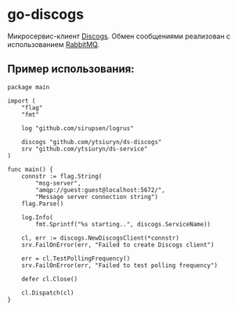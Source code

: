 # go-discogs #

Микросервис-клиент [Discogs](https://www.discogs.com/developers). Обмен сообщениями реализован с использованием [RabbitMQ](https://www.rabbitmq.com).

## Пример использования:

    package main

    import (
	    "flag"
	    "fmt"

	    log "github.com/sirupsen/logrus"

	    discogs "github.com/ytsiuryn/ds-discogs"
	    srv "github.com/ytsiuryn/ds-service"
    )

    func main() {
	    connstr := flag.String(
		    "msg-server",
		    "amqp://guest:guest@localhost:5672/",
		    "Message server connection string")
	    flag.Parse()

	    log.Info(
		    fmt.Sprintf("%s starting..", discogs.ServiceName))

	    cl, err := discogs.NewDiscogsClient(*connstr)
	    srv.FailOnError(err, "Failed to create Discogs client")

	    err = cl.TestPollingFrequency()
	    srv.FailOnError(err, "Failed to test polling frequency")

	    defer cl.Close()

	    cl.Dispatch(cl)
    }

